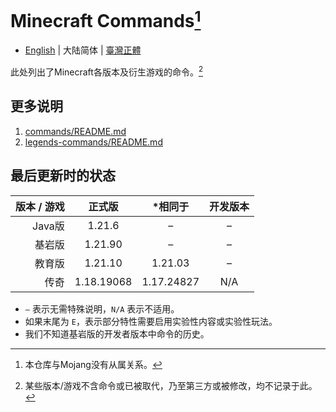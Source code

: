 # Minecraft Commands[^1]
* [English](README.md) | 大陆简体 | [臺灣正體](README.zh-tw.md)

此处列出了Minecraft各版本及衍生游戏的命令。[^2]

## 更多说明
1. [commands/README.md](commands/README.md)
2. [legends-commands/README.md](legends-commands/README.md)

## 最后更新时的状态
| 版本 / 游戏 |    正式版     |    *相同于    | 开发版本 |
|--------:|:----------:|:----------:|:----:|
|   Java版 |   1.21.6   |     –      |  –   |
|     基岩版 |  1.21.90   |     –      |  –   |
|     教育版 |  1.21.10   |  1.21.03   |  –   |
|      传奇 | 1.18.19068 | 1.17.24827 | N/A  |
* `–` 表示无需特殊说明，`N/A` 表示不适用。
* 如果末尾为 `E`，表示部分特性需要启用实验性内容或实验性玩法。
* 我们不知道基岩版的开发者版本中命令的历史。

[^1]: 本仓库与Mojang没有从属关系。
[^2]: 某些版本/游戏不含命令或已被取代，乃至第三方或被修改，均不记录于此。
